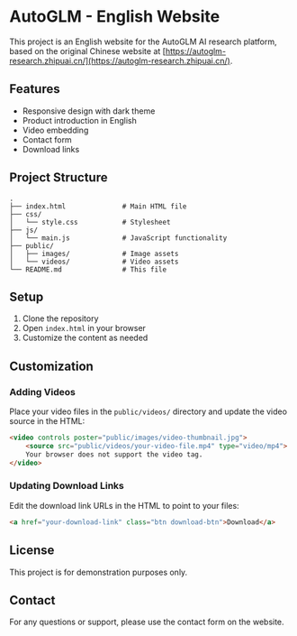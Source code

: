 # AutoGLM - English Website

This project is an English website for the AutoGLM AI research platform, based on the original Chinese website at [https://autoglm-research.zhipuai.cn/](https://autoglm-research.zhipuai.cn/).

## Features

- Responsive design with dark theme
- Product introduction in English
- Video embedding
- Contact form
- Download links

## Project Structure

```
.
├── index.html              # Main HTML file
├── css/
│   └── style.css           # Stylesheet
├── js/
│   └── main.js             # JavaScript functionality
├── public/
│   ├── images/             # Image assets
│   └── videos/             # Video assets
└── README.md               # This file
```

## Setup

1. Clone the repository
2. Open `index.html` in your browser
3. Customize the content as needed

## Customization

### Adding Videos

Place your video files in the `public/videos/` directory and update the video source in the HTML:

```html
<video controls poster="public/images/video-thumbnail.jpg">
    <source src="public/videos/your-video-file.mp4" type="video/mp4">
    Your browser does not support the video tag.
</video>
```

### Updating Download Links

Edit the download link URLs in the HTML to point to your files:

```html
<a href="your-download-link" class="btn download-btn">Download</a>
```

## License

This project is for demonstration purposes only.

## Contact

For any questions or support, please use the contact form on the website. 